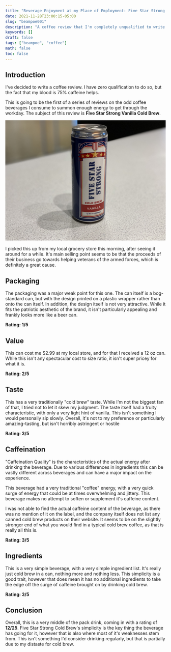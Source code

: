 ```yaml
---
title: "Beverage Enjoyment at my Place of Employment: Five Star Strong Cold Brew"
date: 2021-11-28T23:00:15-05:00
slug: "beampoe001"
description: "A coffee review that I'm completely unqualified to write. How quaint."
keywords: []
draft: false
tags: ["beampoe", "coffee"]
math: false
toc: false
---
```


## Introduction

I've decided to write a coffee review. I have zero qualification to do so, but the fact that my blood is 75% caffeine helps.

This is going to be the first of a series of reviews on the odd coffee beverages I consume to summon enough energy to get through the workday. The subject of this review is **Five Star Strong Vanilla Cold Brew**. 

![](Resources/IMG_7560.jpg)

I picked this up from my local grocery store this morning, after seeing it around for a while. It's main selling point seems to be that the proceeds of their business go towards helping veterans of the armed forces, which is definitely a great cause.

## Packaging

The packaging was a major weak point for this one. The can itself is a bog-standard can, but with the design printed on a plastic wrapper rather than onto the can itself. In addition, the design itself is not very attractive. While it fits the patriotic aesthetic of the brand, it isn't particularly appealing and frankly looks more like a beer can.

**Rating: 1/5**

## Value

This can cost me $2.99 at my local store, and for that I received a 12 oz can. While this isn't any spectacular cost to size ratio, it isn't super pricey for what it is.

**Rating: 2/5**

## Taste

This has a very traditionally "cold brew" taste. While I'm not the biggest fan of that, I tried not to let it skew my judgment. The taste itself had a fruity characteristic, with only a very light hint of vanilla. This isn't something I would personally sip slowly. Overall, it's not to my preference or particularly amazing-tasting, but isn't horribly astringent or hostile

**Rating: 3/5**

## Caffeination

"Caffeination Quality" is the characteristics of the actual energy after drinking the beverage. Due to various differences in ingredients this can be vastly different across beverages and can have a major impact on the experience.

This beverage had a very traditional "coffee" energy, with a very quick surge of energy that could be at times overwhelming and jittery. This beverage makes no attempt to soften or supplement it's caffeine content.

I was not able to find the actual caffeine content of the beverage, as there was no mention of it on the label, and the company itself does not list any canned cold brew products on their website. It seems to be on the slightly stronger end of what you would find in a typical cold brew coffee, as that is really all this is.

**Rating: 3/5**

## Ingredients

This is a very simple beverage, with a very simple ingredient list. It's really just cold brew in a can, nothing more and nothing less. This simplicity is a good trait, however that does mean it has no additional ingredients to take the edge off the surge of caffeine brought on by drinking cold brew.

**Rating: 3/5**

## Conclusion

Overall, this is a very middle of the pack drink, coming in with a rating of **12/25**. Five Star Strong Cold Brew's simplicity is the key thing the beverage has going for it, however that is also where most of it's weaknesses stem from. This isn't something I'd consider drinking regularly, but that is partially due to my distaste for cold brew.